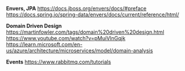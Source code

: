 **Envers, JPA**
https://docs.jboss.org/envers/docs/#preface
https://docs.spring.io/spring-data/envers/docs/current/reference/html/

**Domain Driven Design**
https://martinfowler.com/tags/domain%20driven%20design.html
https://www.youtube.com/watch?v=pMuiVlnGqjk
https://learn.microsoft.com/en-us/azure/architecture/microservices/model/domain-analysis

**Events**
https://www.rabbitmq.com/tutorials